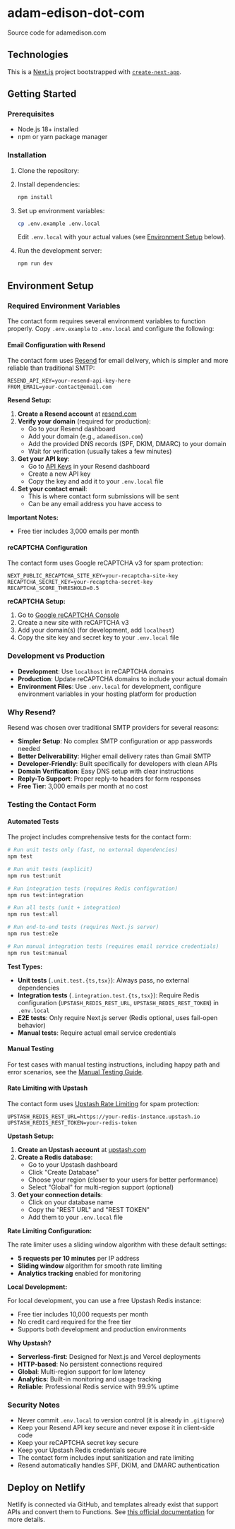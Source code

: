 # adam-edison-dot-com

Source code for adamedison.com

## Technologies

This is a [Next.js](https://nextjs.org) project bootstrapped with [`create-next-app`](https://nextjs.org/docs/pages/api-reference/create-next-app).

## Getting Started

### Prerequisites

- Node.js 18+ installed
- npm or yarn package manager

### Installation

1. Clone the repository:

2. Install dependencies:

   ```bash
   npm install
   ```

3. Set up environment variables:

   ```bash
   cp .env.example .env.local
   ```

   Edit `.env.local` with your actual values (see [Environment Setup](#environment-setup) below).

4. Run the development server:
   ```bash
   npm run dev
   ```

## Environment Setup

### Required Environment Variables

The contact form requires several environment variables to function properly. Copy `.env.example` to `.env.local` and configure the following:

#### Email Configuration with Resend

The contact form uses [Resend](https://resend.com) for email delivery, which is simpler and more reliable than traditional SMTP:

```env
RESEND_API_KEY=your-resend-api-key-here
FROM_EMAIL=your-contact@email.com
```

**Resend Setup:**

1. **Create a Resend account** at [resend.com](https://resend.com)
2. **Verify your domain** (required for production):
   - Go to your Resend dashboard
   - Add your domain (e.g., `adamedison.com`)
   - Add the provided DNS records (SPF, DKIM, DMARC) to your domain
   - Wait for verification (usually takes a few minutes)
3. **Get your API key**:
   - Go to [API Keys](https://resend.com/api-keys) in your Resend dashboard
   - Create a new API key
   - Copy the key and add it to your `.env.local` file
4. **Set your contact email**:
   - This is where contact form submissions will be sent
   - Can be any email address you have access to

**Important Notes:**

- Free tier includes 3,000 emails per month

#### reCAPTCHA Configuration

The contact form uses Google reCAPTCHA v3 for spam protection:

```env
NEXT_PUBLIC_RECAPTCHA_SITE_KEY=your-recaptcha-site-key
RECAPTCHA_SECRET_KEY=your-recaptcha-secret-key
RECAPTCHA_SCORE_THRESHOLD=0.5
```

**reCAPTCHA Setup:**

1. Go to [Google reCAPTCHA Console](https://www.google.com/recaptcha/admin/create)
2. Create a new site with reCAPTCHA v3
3. Add your domain(s) (for development, add `localhost`)
4. Copy the site key and secret key to your `.env.local` file

### Development vs Production

- **Development**: Use `localhost` in reCAPTCHA domains
- **Production**: Update reCAPTCHA domains to include your actual domain
- **Environment Files**: Use `.env.local` for development, configure environment variables in your hosting platform for production

### Why Resend?

Resend was chosen over traditional SMTP providers for several reasons:

- **Simpler Setup**: No complex SMTP configuration or app passwords needed
- **Better Deliverability**: Higher email delivery rates than Gmail SMTP
- **Developer-Friendly**: Built specifically for developers with clean APIs
- **Domain Verification**: Easy DNS setup with clear instructions
- **Reply-To Support**: Proper reply-to headers for form responses
- **Free Tier**: 3,000 emails per month at no cost

### Testing the Contact Form

#### Automated Tests

The project includes comprehensive tests for the contact form:

```bash
# Run unit tests only (fast, no external dependencies)
npm test

# Run unit tests (explicit)
npm run test:unit

# Run integration tests (requires Redis configuration)
npm run test:integration

# Run all tests (unit + integration)
npm run test:all

# Run end-to-end tests (requires Next.js server)
npm run test:e2e

# Run manual integration tests (requires email service credentials)
npm run test:manual
```

**Test Types:**

- **Unit tests** (`.unit.test.{ts,tsx}`): Always pass, no external dependencies
- **Integration tests** (`.integration.test.{ts,tsx}`): Require Redis configuration (`UPSTASH_REDIS_REST_URL`, `UPSTASH_REDIS_REST_TOKEN`) in `.env.local`
- **E2E tests**: Only require Next.js server (Redis optional, uses fail-open behavior)
- **Manual tests**: Require actual email service credentials

#### Manual Testing

For test cases with manual testing instructions, including happy path and error scenarios, see the [Manual Testing Guide](./MANUAL-TESTING.md).

#### Rate Limiting with Upstash

The contact form uses [Upstash Rate Limiting](https://upstash.com/docs/redis/sdks/ratelimit-ts/overview) for spam protection:

```env
UPSTASH_REDIS_REST_URL=https://your-redis-instance.upstash.io
UPSTASH_REDIS_REST_TOKEN=your-redis-token
```

**Upstash Setup:**

1. **Create an Upstash account** at [upstash.com](https://upstash.com)
2. **Create a Redis database**:
   - Go to your Upstash dashboard
   - Click "Create Database"
   - Choose your region (closer to your users for better performance)
   - Select "Global" for multi-region support (optional)
3. **Get your connection details**:
   - Click on your database name
   - Copy the "REST URL" and "REST TOKEN"
   - Add them to your `.env.local` file

**Rate Limiting Configuration:**

The rate limiter uses a sliding window algorithm with these default settings:

- **5 requests per 10 minutes** per IP address
- **Sliding window** algorithm for smooth rate limiting
- **Analytics tracking** enabled for monitoring

**Local Development:**

For local development, you can use a free Upstash Redis instance:

- Free tier includes 10,000 requests per month
- No credit card required for the free tier
- Supports both development and production environments

**Why Upstash?**

- **Serverless-first**: Designed for Next.js and Vercel deployments
- **HTTP-based**: No persistent connections required
- **Global**: Multi-region support for low latency
- **Analytics**: Built-in monitoring and usage tracking
- **Reliable**: Professional Redis service with 99.9% uptime

### Security Notes

- Never commit `.env.local` to version control (it is already in `.gitignore`)
- Keep your Resend API key secure and never expose it in client-side code
- Keep your reCAPTCHA secret key secure
- Keep your Upstash Redis credentials secure
- The contact form includes input sanitization and rate limiting
- Resend automatically handles SPF, DKIM, and DMARC authentication

## Deploy on Netlify

Netlify is connected via GitHub, and templates already exist that support APIs and convert them to Functions. See [this official documentation](https://docs.netlify.com/frameworks/next-js/overview/) for more details.
